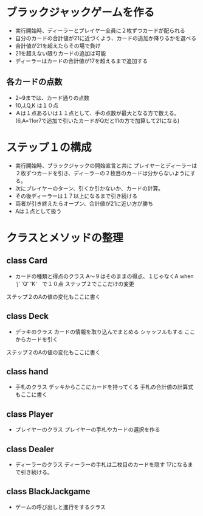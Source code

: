 # ブラックジャックゲームを作る
- 実行開始時、ディーラーとプレイヤー全員に２枚ずつカードが配られる
- 自分のカードの合計値が21に近づくよう、カードの追加か降りるかを選べる
- 合計値が21を超えたらその場で負け
- 21を超えない限りカードの追加は可能
- ディーラーはカードの合計値が17を超えるまで追加する
## 各カードの点数
- 2~9までは、カード通りの点数
- 10,J,Q,K は１０点
- Ａは１点あるいは１１点として、手の点数が最大となる方で数える。
(6,A=11or7で追加で引いたカードがQだと11の方で加算して21になる)
# ステップ１の構成
- 実行開始時、ブラックジャックの開始宣言と共に
プレイヤーとディーラーは２枚ずつカードを引き、ディーラーの２枚目のカードは分からないようにする。
- 次にプレイヤーのターン、引くか引かないか、カードの計算。
- その後ディーラーは１７以上になるまで引き続ける
- 両者が引き終えたらオープン、合計値が21に近い方が勝ち
- Aは１点として扱う

# クラスとメソッドの整理

## class Card
- カードの種類と得点のクラス
A～９はそのままの得点、１じゃなくA
when 'j' 'Q' 'K'　で１０点
ステップ２でここだけの変更

ステップ２のAの値の変化もここに書く
## class Deck
- デッキのクラス
カードの情報を取り込んでまとめる
シャッフルもする
ここからカードを引く

ステップ２のAの値の変化もここに書く
## class hand
- 手札のクラス
デッキからここにカードを持ってくる
手札の合計値の計算式もここに書く

## class Player
- プレイヤーのクラス
プレイヤーの手札やカードの選択を作る

## class Dealer
- ディーラーのクラス
ディーラーの手札は二枚目のカードを隠す
17になるまで引き続ける。

## class BlackJackgame
- ゲームの呼び出しと進行をするクラス